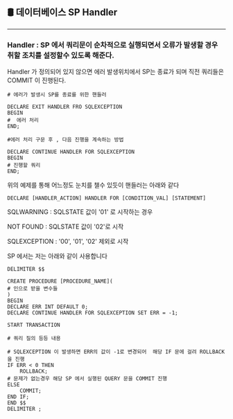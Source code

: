 ## 🛢 데이터베이스  SP Handler

--------------------------------------------------------------------------------

###  Handler : SP 에서  쿼리문이 순차적으로 실행되면서 오류가  발생할 경우 취할 조치를 설정할수 있도록 해준다.

Handler 가 정의되어 있지 않으면 에러 발생위치에서 SP는 종료가 되며 직전 쿼리들은 COMMIT 이 진행된다.

```mysql
# 에러가 발생시 SP를 종료를 위한 핸들러

DECLARE EXIT HANDLER FRO SQLEXCEPTION
BEGIN 
#  에러 처리
END;
```



```mysql
#에러 처리 구문 후 , 다음 진행을 계속하는 방법

DECLARE CONTINUE HANDLER FOR SQLEXCEPTION
BEGIN
# 진행할 쿼리 
END;
```



위의 예제를 통해 어느정도 눈치를 챌수 있듯이 핸들러는 아래와 같다

```mysql
DECLARE [HANDLER_ACTION] HANDLER FOR [CONDITION_VAL] [STATEMENT]
```

SQLWARNING : SQLSTATE 값이 '01' 로 시작하는 경우

NOT FOUND : SQLSTATE 값이 '02'로 시작

SQLEXCEPTION : '00', '01', '02' 제외로 시작

SP 에서는 저는 아래와 같이 사용합니다

```mysql
DELIMITER $$

CREATE PROCEDURE [PROCEDURE_NAME](
# 인으로 받을 변수들
)
BEGIN
DECLARE ERR INT DEFAULT 0;
DECLARE CONTINUE HANDLER FOR SQLEXCEPTION SET ERR = -1;

START TRANSACTION

# 쿼리 질의 등등 내용

# SQLEXCEPTION 이 발생하면 ERR의 값이 -1로 변경되어  해당 IF 문에 걸려 ROLLBACK 을 진행
IF ERR < 0 THEN
	ROLLBACK;
# 문제가 없는경우 해당 SP 에서 실행된 QUERY 문을 COMMIT 진행
ELSE
	COMMIT;
END IF;
END $$
DELIMITER ;

```

